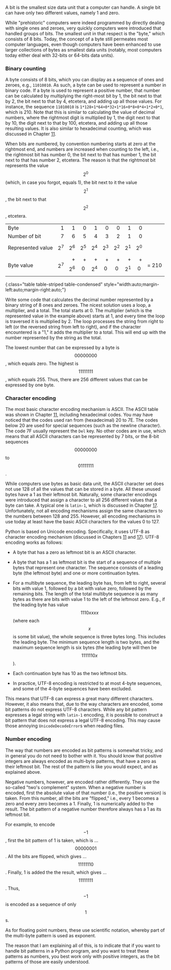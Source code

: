 A bit is the smallest size data unit that a computer can handle. A
single bit can have only two different values, namely 1 and zero.

While "prehistoric" computers were indeed programmed by directly dealing
with single ones and zeroes, very quickly computers were introduced that
handled groups of bits. The smallest unit in that respect is the "byte,"
which consists of 8 bits. Today, the concept of a byte still permeates
most computer languages, even though computers have been enhanced to use
larger collections of bytes as smallest data units (notably, most
computers today either deal with 32-bits or 64-bits data units).

### Binary counting

A byte consists of 8 bits, which you can display as a sequence of ones
and zeroes, e.g., `11010010`. As such, a byte can be used to represent a
number in binary code. If a byte is used to represent a positive number,
that number can be calculated by multiplying the right-most bit by 1,
the bit next to that by 2, the bit next to that by 4, etcetera, and
adding up all those values. For instance, the sequence `11010010` is
`1*128+1*64+0*32+1*16+0*8+0*4+1*2+0*1`, which is 210. Note that this is
similar to calculating the value of decimal numbers, where the rightmost
digit is multiplied by 1, the digit next to that by 10, the digit next
to that by 100, etcetera, and adding up all those resulting values. It
is also similar to hexadecimal counting, which was discussed in Chapter
<a href="#ch:strings" data-reference-type="ref" data-reference="ch:strings">11</a>.

When bits are numbered, by convention numbering starts at zero at the
rightmost end, and numbers are increased when counting to the left,
i.e., the rightmost bit has number 0, the bit next to that has number 1,
the bit next to that has number 2, etcetera. The reason is that the
rightmost bit represents the value $$2^0$$ (which, in case you forgot,
equals 1), the bit next to it the value $$2^1$$, the bit next to that
$$2^2$$, etcetera.

|                   |       |          |        |          |        |        |          |        |       |
|:------------------|------:|---------:|-------:|---------:|-------:|-------:|---------:|-------:|:------|
| Byte              |      1|         1|       0|         1|       0|       0|         1|       0|       |
| Number of bit     |      7|         6|       5|         4|       3|       2|         1|       0|       |
| Represented value |  $$2^7$$|     $$2^6$$|   $$2^5$$|     $$2^4$$|   $$2^3$$|   $$2^2$$|     $$2^1$$|   $$2^0$$|       |
| Byte value        |  $$2^7$$|  \+ $$2^6$$|  \+ $$0$$|  \+ $$2^4$$|  \+ $$0$$|  \+ $$0$$|  \+ $$2^1$$|  \+ $$0$$| = 210 |
{:class="table table-striped table-condensed" style="width:auto;margin-left:auto;margin-right:auto;"}

Write some code that calculates the decimal number represented by a
binary string of 8 ones and zeroes. The nicest solution uses a loop, a
multiplier, and a total. The total starts at 0. The multiplier (which is
the represented value in the example above) starts at 1, and every time
the loop is traversed it is multiplied by 2. The loop processes the
string from right to left (or the reversed string from left to right),
and if the character encountered is a "1," it adds the multiplier to a
total. This will end up with the number represented by the string as the
total.

The lowest number that can be expressed by a byte is $$00000000$$, which
equals zero. The highest is $$11111111$$, which equals 255. Thus, there
are 256 different values that can be expressed by one byte.

### Character encoding

The most basic character encoding mechanism is ASCII. The ASCII table
was shown in Chapter
<a href="#ch:strings" data-reference-type="ref" data-reference="ch:strings">11</a>,
including hexadecimal codes. You may have noticed that the codes used
ran from (hexadecimal) 20 to 7E. The codes below 20 are used for special
sequences (such as the newline character). The code 7F usually represent
the `Del` key. No other codes are in use, which means that all ASCII
characters can be represented by 7 bits, or the 8-bit sequences
$$00000000$$ to $$01111111$$.

While computers use bytes as basic data unit, the ASCII character set
does not use 128 of all the values that can be stored in a byte. All
these unused bytes have a 1 as their leftmost bit. Naturally, some
character encodings were introduced that assign a character to all 256
different values that a byte can take. A typical one is `latin-1`, which
is discussed in Chapter
<a href="#ch:textfiles" data-reference-type="ref" data-reference="ch:textfiles">17</a>.
Unfortunately, not all encoding mechanisms assign the same characters to
the numbers between 128 and 255. However, all encoding mechanisms in use
today at least have the basic ASCII characters for the values 0 to 127.

Python is based on Unicode encoding. Specifically, it uses UTF-8 as
character encoding mechanism (discussed in Chapters
<a href="#ch:strings" data-reference-type="ref" data-reference="ch:strings">11</a>
and
<a href="#ch:textfiles" data-reference-type="ref" data-reference="ch:textfiles">17</a>).
UTF-8 encoding works as follows:

-   A byte that has a zero as leftmost bit is an ASCII character.

-   A byte that has a 1 as leftmost bit is the start of a sequence of
    multiple bytes that represent one character. The sequence consists
    of a leading byte (the leftmost byte) and one or more continuation
    bytes.

-   For a multibyte sequence, the leading byte has, from left to right,
    several bits with value 1, followed by a bit with value zero,
    followed by the remaining bits. The length of the total multibyte
    sequence is as many bytes as there are bits with value 1 to the left
    of the leftmost zero. E.g., if the leading byte has value $$1110xxxx$$
    (where each $$x$$ is some bit value), the whole sequence is three
    bytes long. This includes the leading byte. The minimum sequence
    length is two bytes, and the maximum sequence length is six bytes
    (the leading byte will then be $$1111110x$$).

-   Each continuation byte has 10 as the two leftmost bits.

-   In practice, UTF-8 encoding is restricted to at most 4-byte
    sequences, and some of the 4-byte sequences have been excluded.

This means that UTF-8 can express a great many different characters.
However, it also means that, due to the way characters are encoded, some
bit patterns do not express UTF-8 characters. While any bit pattern
expresses a legal string with `latin-1` encoding, it is possible to
construct a bit pattern that does not express a legal UTF-8 encoding.
This may cause those annoying `UnicodeDecodeError`s when reading files.

### Number encoding

The way that numbers are encoded as bit patterns is somewhat tricky, and
in general you do not need to bother with it. You should know that
positive integers are always encoded as multi-byte patterns, that have a
zero as their leftmost bit. The rest of the pattern is like you would
expect, and as explained above.

Negative numbers, however, are encoded rather differently. They use the
so-called "two's complement" system. When a negative number is encoded,
first the absolute value of that number (i.e., the positive version) is
taken. From this number, all the bits are "flipped," i.e., every 1
becomes a zero and every zero becomes a 1. Finally, 1 is numerically
added to the result. The bit pattern of a negative number therefore
always has a 1 as its leftmost bit.

For example, to encode $$-1$$, first the bit pattern of 1 is taken, which
is …$$00000001$$. All the bits are flipped, which gives …$$11111110$$.
Finally, 1 is added the the result, which gives …$$11111111$$. Thus,
$$-1$$ is encoded as a sequence of only $$1$$s.

As for floating point numbers, these use scientific notation, whereby
part of the multi-byte pattern is used as exponent.

The reason that I am explaining all of this, is to indicate that if you
want to handle bit patterns in a Python program, and you want to treat
these patterns as numbers, you best work only with positive integers, as
the bit patterns of those are easily understood.
